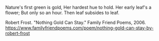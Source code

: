 Nature's first green is gold,
Her hardest hue to hold.
Her early leaf's a flower;
But only so an hour.
Then leaf subsides to leaf.


Robert Frost. "Nothing Gold Can Stay." Family Friend Poems, 2006. https://www.familyfriendpoems.com/poem/nothing-gold-can-stay-by-robert-frost